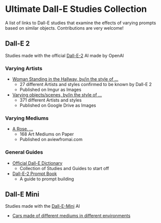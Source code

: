 # Ultimate Dall-E Studies Collection
A list of links to Dall-E studies that examine the effects of varying prompts based on similar objects. 
Contributions are very welcome!

## Dall-E 2
Studies made with the official [Dall-E-2](https://openai.com/dall-e-2/?labs) AI made by OpenAI


### Varying Artists
* [Woman Standing in the Hallway, by/in the style of ...](https://imgur.io/a/pJe9gK1)
  * 27 different Artists and styles confirmed to be known by Dall-E 2
  * Published on Imgur as Images
* [Varying objects/scenes, by/in the style of ...](https://drive.google.com/drive/folders/1Io7a3r0LdRZLr2p33LzRo5nDk0VTL9pM?sort=15&direction=d)
  * 371 different Artists and styles
  * Published on Google Drive as Images


### Varying Mediums
* [A Rose. ...](https://www.aviewfromai.com/168-art-mediums-on-paper)
  * 168 Art Mediums on Paper
  * Published on aviewfromai.com



### General Guides
* [Official Dall-E Dictionary](https://dalledictionary.notion.site/Art-Illustration-Styles-6198c0dc3b0f4a369c187144fbed0e83)
  * Collection of Studies and Guides to start off
* [Dall-E-2 Prompt Book](https://pitch.com/v/DALL-E-prompt-book-v1-tmd33y)
  * A guide to prompt building  

## Dall-E Mini
Studies made with the [Dall-E-Mini](https://github.com/borisdayma/dalle-mini) AI
* [Cars made of different mediums in different environments](https://www.thedrive.com/news/dall-e-image-ai-weird-cars)
